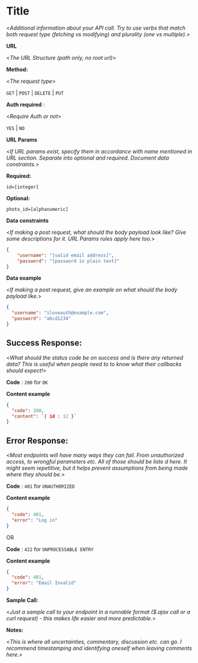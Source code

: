 # Title

  <_Additional information about your API call. Try to use verbs that match both request type (fetching vs modifying) and plurality (one vs multiple)._>

**URL**

  <_The URL Structure (path only, no root url)_>

**Method:**
  
  <_The request type_>

  `GET` | `POST` | `DELETE` | `PUT`

**Auth required** : 

  <_Require Auth or not_>

  `YES` | `NO`
  
**URL Params**

   <_If URL params exist, specify them in accordance with name mentioned in URL section. Separate into optional and required. Document data constraints._> 

   **Required:**
 
   `id=[integer]`

   **Optional:**
 
   `photo_id=[alphanumeric]`

**Data constraints**

  <_If making a post request, what should the body payload look like? Give some descriptions for it. URL Params rules apply here too._>

  ```json
  {
      "username": "[valid email address]",
      "password": "[password in plain text]"
  }
  ```

**Data example**

  <_If making a post request, give an example on what should the body payload like._>

  ```json
  {
    "username": "iloveauth@example.com",
    "password": "abcd1234"
  }
  ```

## Success Response:
  
  <_What should the status code be on success and is there any returned data? This is useful when people need to to know what their callbacks should expect!_>

**Code** : `200` for `OK`

**Content example**

  ```json
  {
    "code": 200,
    "content": `{ id : 12 }`
  }
  ```

 
## Error Response:

  <_Most endpoints will have many ways they can fail. From unauthorized access, to wrongful parameters etc. All of those should be liste d here. It might seem repetitive, but it helps prevent assumptions from being made where they should be._>

  **Code** : `401` for `UNAUTHORIZED`

  **Content example**

  ```json
  {
    "code": 401,
    "error": "Log in"
  }
  ```

  OR

  **Code** : `422` for `UNPROCESSABLE ENTRY`

  **Content example**

  ```json
  {
    "code": 401,
    "error": "Email Invalid"
  }
  ```

**Sample Call:**

  <_Just a sample call to your endpoint in a runnable format ($.ajax call or a curl request) - this makes life easier and more predictable._> 

**Notes:**

  <_This is where all uncertainties, commentary, discussion etc. can go. I recommend timestamping and identifying oneself when leaving comments here._> 